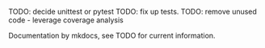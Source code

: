 TODO: decide unittest or pytest
TODO: fix up tests.
TODO: remove unused code - leverage coverage analysis

Documentation by mkdocs, see TODO for current information.


